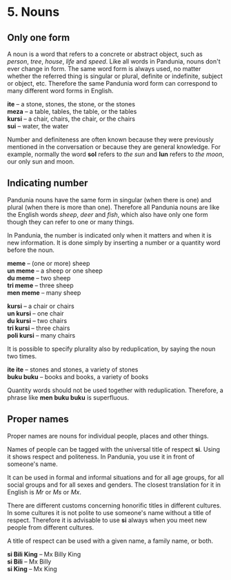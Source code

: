 
# 5. Nouns

## Only one form

A noun is a word that refers to a concrete or abstract object,
such as *person*, *tree*, *house*, *life* and *speed*.
Like all words in Pandunia, nouns don't ever change in form.
The same word form is always used, no matter whether the referred thing is singular or plural, definite or indefinite, subject or object, etc.
Therefore the same Pandunia word form can correspond to many different word forms in English.

**ite**
– a stone, stones, the stone, or the stones  
**meza**
– a table, tables, the table, or the tables  
**kursi**
– a chair, chairs, the chair, or the chairs  
**sui**
– water, the water

Number and definiteness are often known because they were previously mentioned in the conversation or because they are general knowledge.
For example, normally the word **sol** refers to _the sun_ and **lun** refers to _the moon_, our only sun and moon.


## Indicating number

Pandunia nouns have the same form
in singular (when there is one)
and plural (when there is more than one).
Therefore all Pandunia nouns are like the English words
_sheep_, _deer_ and _fish_,
which also have only one form though they can refer to one or many things.

In Pandunia, the number is indicated only when it matters and when it is new information.
It is done simply by inserting a number or a quantity word before the noun.

**meme**
– (one or more) sheep  
**un meme**
– a sheep or one sheep  
**du meme**
– two sheep  
**tri meme**
– three sheep  
**men meme**
– many sheep

**kursi**
– a chair or chairs  
**un kursi**
– one chair  
**du kursi**
– two chairs  
**tri kursi**
– three chairs  
**poli kursi**
– many chairs

It is possible to specify plurality also by reduplication, by saying the noun two times.

**ite ite**
– stones and stones, a variety of stones  
**buku buku**
– books and books, a variety of books

Quantity words should not be used together with reduplication.
Therefore, a phrase like
**men buku buku**
is superfluous.

## Proper names

Proper names are nouns for individual people, places and other things.

Names of people can be tagged with the universal title of respect
**si**.
Using it shows respect and politeness.
In Pandunia, you use it in front of someone's name.

It can be used in formal and informal situations and for all age groups, for all social groups and for all sexes and genders.
The closest translation for it in English is _Mr_ or _Ms_ or _Mx_.

There are different customs concerning honorific titles in different cultures.
In some cultures it is not polite to use someone's name without a title of respect.
Therefore it is advisable to use
**si**
always when you meet new people from different cultures.

A title of respect can be used with a given name, a family name, or both.

**si Bili King**
– Mx Billy King  
**si Bili**
– Mx Billy  
**si King**
– Mx King
